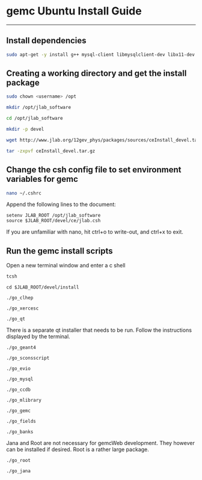 # gemc Ubuntu Install Guide

***

## Install dependencies

```bash
sudo apt-get -y install g++ mysql-client libmysqlclient-dev libx11-dev libxext-dev libglu1-mesa-dev libxt-dev libxmu-dev libxrender-dev libexpat1-dev tcsh cmake libafterimage-dev scons
```

## Creating a working directory and get the install package

```bash
sudo chown <username> /opt

mkdir /opt/jlab_software

cd /opt/jlab_software

mkdir -p devel

wget http://www.jlab.org/12gev_phys/packages/sources/ceInstall_devel.tar.gz

tar -zxpvf ceInstall_devel.tar.gz
```

## Change the csh config file to set environment variables for gemc

```bash
nano ~/.cshrc
```

Append the following lines to the document:

```
setenv JLAB_ROOT /opt/jlab_software
source $JLAB_ROOT/devel/ce/jlab.csh
```

If you are unfamiliar with nano, hit ctrl+o to write-out, and ctrl+x to exit.

## Run the gemc install scripts

Open a new terminal window and enter a c shell

```bash
tcsh
```

```shell
cd $JLAB_ROOT/devel/install

./go_clhep

./go_xercesc

./go_qt
```

There is a separate qt installer that needs to be run. Follow the instructions displayed by the terminal.

```shell
./go_geant4

./go_sconsscript

./go_evio

./go_mysql

./go_ccdb

./go_mlibrary

./go_gemc

./go_fields

./go_banks
```

Jana and Root are not necessary for gemcWeb development. They however can be installed if desired. Root is a rather large package.

```shell
./go_root

./go_jana
```
